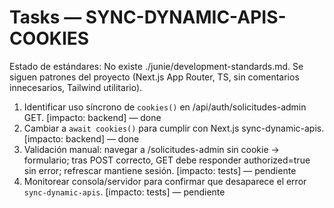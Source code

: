 # Tasks — SYNC-DYNAMIC-APIS-COOKIES

Estado de estándares: No existe ./junie/development-standards.md. Se siguen patrones del proyecto (Next.js App Router, TS, sin comentarios innecesarios, Tailwind utilitario).

1. Identificar uso síncrono de `cookies()` en /api/auth/solicitudes-admin GET. [impacto: backend] — done
2. Cambiar a `await cookies()` para cumplir con Next.js sync-dynamic-apis. [impacto: backend] — done
3. Validación manual: navegar a /solicitudes-admin sin cookie → formulario; tras POST correcto, GET debe responder authorized=true sin error; refrescar mantiene sesión. [impacto: tests] — pendiente
4. Monitorear consola/servidor para confirmar que desaparece el error `sync-dynamic-apis`. [impacto: tests] — pendiente
